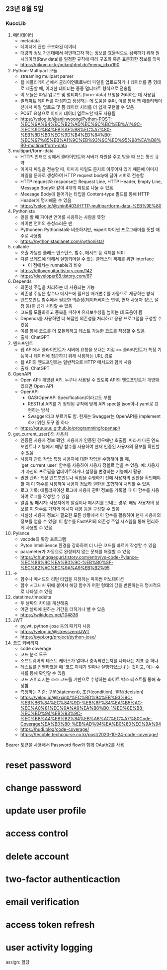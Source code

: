 ## 23년 8월 5일

### KuccLib
1. 메타데이터
    - metadata
    - 데이터에 관한 구조화된 데이터
    - 대량의 정보 가운데에서 확인하고자 하는 정보를 효율적으로 검색하기 위해 원시데이터(Raw data)를 일정한 규칙에 따라 구조화 혹은 표준화한 정보를 의미
    - https://nikom.or.kr/nckm/html.do?menu_idx=190
2. Python-Multipart 모듈
    - streaming mulipart parser
    - 웹 애플리케이션에서 클라이언트로부터 파일을 업로드하거나 데이터를 폼 형태로 제출할 때, 이러한 데이터는 종종 멀티파트 형식으로 전송됨
    - 이 모듈은 파일 업로드 및 멀티파트(form-data) 요청을 처리하는 데 사용됨
    - 멀티파트 데이터를 파싱하고 생성하는 데 도움을 주며, 이를 통해 웹 애플리케이션에서 파일 업로드 및 폼 데이터 처리를 더 쉽게 구현할 수 있음
    - POST 요청으로 이미지 데이터 업로드할 때도 사용됨
    - https://velog.io/@anjinwoong/Python-POST-%EC%9A%94%EC%B2%AD%EC%9C%BC%EB%A1%9C-%EC%9D%B4%EB%AF%B8%EC%A7%80-%EB%8D%B0%EC%9D%B4%ED%84%B0-%EC%97%85%EB%A1%9C%EB%93%9C%ED%95%98%EA%B8%B0-multipartform-data
3. multipart/form-data
    - HTTP: 인터넷 상에서 클라이언트와 서버가 자원을 주고 받을 때 쓰는 통신 규약
    - 이미지 파일을 전송할 때, 이미지 파일도 문자로 이루어져 있기 때문에 이미지 파일을 문자로 생성하여 HTTP request body에 담아 서버로 전송함
    - HTTP request와 response는 Request Line, HTTP Header, Empty Line, Message Body와 같이 4개의 파트로 나눌 수 있음
    - Meesage Body에 들어가는 타입을 Content-type 필드를 통해 HTTP Header에 명시해줄 수 있음
    - https://velog.io/@shin6403/HTTP-multipartform-data-%EB%9E%80
4. Pythonista
    - 일을 할 때 파이썬 언어를 사용하는 사람을 뜻함
    - 파이썬 언어의 충성스러운 팬
    - Pythoneer: Pythonista와 비슷하지만, expert 파이썬 프로그래머를 뜻할 때 주로 사용함
    - https://pythonistaplanet.com/pythonista/
5. callable
    - 호출 가능한 클래스 인스턴스, 함수, 메서드 등 객체를 의미
    - 다른 쓰레드에 의해서 실행되어질 수 있는 클래스의 객체를 위한 interface
        - 이 점에서는 runnable과 비슷
    - https://etloveguitar.tistory.com/142
    - https://developer88.tistory.com/87
6. Depends
    - 의존성 주입을 처리하는 데 사용되는 기능
    - 의존성 주입은 함수나 메서드에 필요한 매개변수를 자동으로 제공하는 방식
    - 엔드포인트 함수에서 필요한 의존성(데이터베이스 연결, 현재 사용자 정보, 설정 등)을 쉽게 처리할 수 있음
    - 코드를 모듈화하고 중복을 피하며 유지보수성을 높이는 데 도움이 됨
    - Depends를 사용하면 더 복잡한 의존성을 처리하고 응용 프로그램을 구성할 수 있음
    - 이를 통해 코드를 더 모듈화하고 테스트 가능한 코드를 작성할 수 있음
    - 출처: ChatGPT
7. 엔드포인트
    - 웹 API에서 클라이언트가 서버에 요청을 보내는 지점 == 클라리언트가 특정 기능이나 데이터에 접근하기 위해 사용하는 URL 경로
    - 웹 API의 엔드포인트는 일반적으로 HTTP 메서드와 함께 사용
    - 출처: ChatGPT
8. OpenAPI
    - Open API: 개방된 API. 누구나 사용될 수 있도록 API의 엔드포인트가 개방돼있으면 Open API
    - OpenAPI
        - OAS(OpenAPI Specification)이라고도 부름
        - RESTful API를 기 정의된 규칙에 맞게 API spec을 json이나 yaml로 표현하는 방식
        - Swagger라고 부르기도 함. 현재는 Swagger는 OpenAPI를 implement하기 위한 도구 중 하나
    - https://gruuuuu.github.io/programming/openapi/
9. get_current_user()의 사용처
    - 인증된 사용자 정보 확인: 사용자가 인증된 경우에만 호출됨. 따라서 다른 엔드포인트나 기능에서 해당 함수를 사용하여 현재 인증된 사용자의 정보를 확인할 수 있음
    - 사용자 관련 작업: 특정 사용자에 대한 작업을 수행해야 할 때, 'get_current_user' 함수를 사용하여 사용자 정볼르 얻을 수 있음. 예: 사용자가 자신의 프로필을 업데이트하거나 설정을 변경하는 기능에서 활용
    - 권한 관리: 특정 엔드포인트나 작업을 수행하기 전에 사용자의 권한을 확인해야 할 때 이 함수를 사용하여 사용자 정보하 권한을 조합하여 처리할 수 있음
    - 로그 기록: 애플리케이션 로그에 사용자 관련 정보를 기록할 때 이 함수를 사용하여 로그를 작성할 수 있음
    - 알림 및 메시지: 사용자에게 알림이나 메시지를 보내는 경우, 해당 사용자의 정보를 이 함수로 가져와 메시지 내용 등을 구성할 수 있음
    - 사실상 사용자 정보가 필요한 모든 상황에서 이 함수를 활용하여 현재 사용자의 정보를 얻을 수 있음! 이 함수를 FastAPI의 의존성 주입 시스템을 통해 편리하게 사용할 수 있음
10. Pylance
    - vscode의 확장 프로그램
    - Pyton IntelliSence 환경을 강화하여 더 나은 코드를 빠르게 작성할 수 있음
    - parameter가 자동으로 완성되지 않는 문제를 해결할 수 있음
    - https://chunggaeguri.tistory.com/entry/vs-code-Pylance-%EC%86%8C%EA%B0%9C-%EB%B0%8F-%EC%82%AC%EC%9A%A9%EB%B2%95
11. ->
    - 함수나 메서드의 리턴 타입을 지정하는 파이썬 어노테이션
    - 함수 시그니처 뒤에 붙여서 해당 함수가 어떤 형태의 값을 반환하는지 명시적으로 나타낼 수 있음
12. datetime.timedelta
    - 두 날짜의 차이를 계산해줌
    - 어떤 날짜에 원하는 기간을 더하거나 뺼 수 있음
    - https://wikidocs.net/104836
13. JWT
    - pyjwt, python-jose 등의 패키지 사용
    - https://velog.io/@stresszero/JWT
    - https://pypi.org/project/python-jose/
14. 코드 커버리지
    - code coverage
    - 코드 분석 도구
    - 소프트웨어의 테스트 케이스가 얼마나 충족되었는지를 나타내는 지표 중 하나
    - 테스트를 진행하였을 때 '코드 자체가 얼마나 실행되었느냐'는 것이고, 이는 수치를 통해 확인할 수 있음
    - 코드 커버리지는 소스 코드를 기반으로 수행하는 화이트 박스 테스트를 통해 측정함
    - 측정하는 기준: 구문(statement), 조건(condition), 결정(decision)
    - https://velog.io/@lxxjn0/%EC%BD%94%EB%93%9C-%EB%B6%84%EC%84%9D-%EB%8F%84%EA%B5%AC-%EC%A0%81%EC%9A%A9%EA%B8%B0-1%ED%8E%B8-%EC%BD%94%EB%93%9C-%EC%BB%A4%EB%B2%84%EB%A6%AC%EC%A7%80Code-Coverage%EA%B0%80-%EB%AD%94%EA%B0%80%EC%9A%94
    - https://hudi.blog/code-coverage/
    - https://tecoble.techcourse.co.kr/post/2020-10-24-code-coverage/


Bearer 토큰을 사용해서 Password flow와 함께 OAuth2를 사용



# reset password
# change password
# update user profile
# access control
# delete account
# two-factor authenticaction
# email verification
# access token refresh
# user activity logging

assign: 할당
